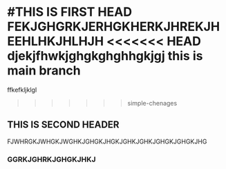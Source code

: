 #THIS IS FIRST HEAD
FEKJGHGRKJERHGKHERKJHREKJHEEHLHKJHLHJH
<<<<<<< HEAD
djekjfhwkjghgkghghhgkjgj
this is main branch
=======
ffkefkljklgl
>>>>>>> simple-chenages
## THIS IS SECOND HEADER
FJWHRGKJWHGKJWGHKJGHGKJHGKJGHKJGHKJGHGKJGHGKJHG

### GGRKJGHRKJGHGKJHKJ